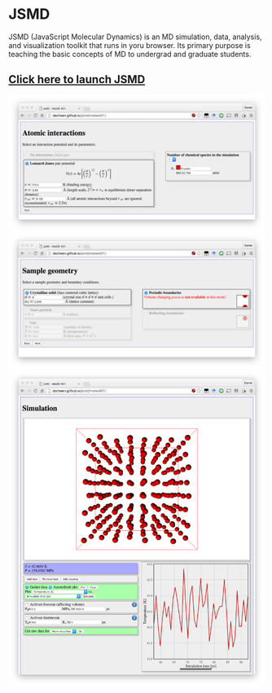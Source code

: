 # JSMD

JSMD (JavaScript Molecular Dynamics) is an MD simulation, data, analysis, and visualization toolkit that runs in yoru browser. Its primary purpose is teaching the basic concepts of MD to undergrad and graduate students.

## [Click here to launch JSMD](http://dschwen.github.io/jsmd/matse401/)

![Step1](docs/images/step1.png)
![Step2](docs/images/step2.png)
![Step3](docs/images/step3.png)
